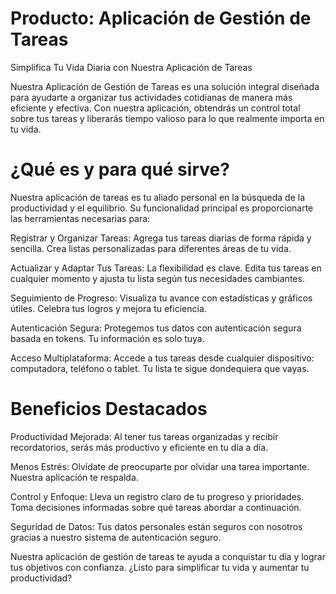 # Producto: Aplicación de Gestión de Tareas

Simplifica Tu Vida Diaria con Nuestra Aplicación de Tareas

Nuestra Aplicación de Gestión de Tareas es una solución integral diseñada para ayudarte a organizar tus actividades cotidianas de manera más eficiente y efectiva. Con nuestra aplicación, obtendrás un control total sobre tus tareas y liberarás tiempo valioso para lo que realmente importa en tu vida.

# ¿Qué es y para qué sirve?

Nuestra aplicación de tareas es tu aliado personal en la búsqueda de la productividad y el equilibrio. Su funcionalidad principal es proporcionarte las herramientas necesarias para:

Registrar y Organizar Tareas: Agrega tus tareas diarias de forma rápida y sencilla. Crea listas personalizadas para diferentes áreas de tu vida.

Actualizar y Adaptar Tus Tareas: La flexibilidad es clave. Edita tus tareas en cualquier momento y ajusta tu lista según tus necesidades cambiantes.

Seguimiento de Progreso: Visualiza tu avance con estadísticas y gráficos útiles. Celebra tus logros y mejora tu eficiencia.

Autenticación Segura: Protegemos tus datos con autenticación segura basada en tokens. Tu información es solo tuya.

Acceso Multiplataforma: Accede a tus tareas desde cualquier dispositivo: computadora, teléfono o tablet. Tu lista te sigue dondequiera que vayas.

# Beneficios Destacados

Productividad Mejorada: Al tener tus tareas organizadas y recibir recordatorios, serás más productivo y eficiente en tu día a día.

Menos Estrés: Olvídate de preocuparte por olvidar una tarea importante. Nuestra aplicación te respalda.

Control y Enfoque: Lleva un registro claro de tu progreso y prioridades. Toma decisiones informadas sobre qué tareas abordar a continuación.

Seguridad de Datos: Tus datos personales están seguros con nosotros gracias a nuestro sistema de autenticación seguro.

Nuestra aplicación de gestión de tareas te ayuda a conquistar tu día y lograr tus objetivos con confianza. ¿Listo para simplificar tu vida y aumentar tu productividad?
